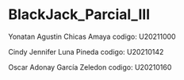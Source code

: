 # BlackJack_Parcial_III

Yonatan Agustin Chicas Amaya codigo: U20211000

Cindy Jennifer Luna Pineda   codigo: U20210142

Oscar Adonay García Zeledon  codigo: U20210160
